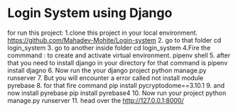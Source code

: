 # Login System using Django

for run this project:
1.clone this project in your local environment.
    https://github.com/Mahadev-Mohite/Login-system
2. go to that folder
    cd login_system
3. go to another inside folder
    cd login_system 
4.Fire the commmand : to create and activate virtual environment.
    pipenv shell
5. after that you need to install django in your directory for that command is
    pipenv install djagno
6. Now run the your django project
    python manage.py runserver
7. But you will encounter a error called not install module pyrebase
8. for that fire command  pip install pycryptodome==3.10.1
9. and now install pyrebase pip install pyrebase4 
10. Now run your project
    python manage.py runserver
11. head over the http://127.0.0.1:8000/ 


